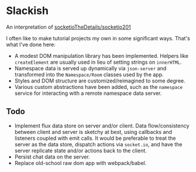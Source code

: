 # Slackish

An interpretation of [socketioTheDetails/socketio201](https://github.com/robertbunch/socketioTheDetails/tree/master/socketio201)

I often like to make tutorial projects my own in some significant ways. That's what I've done here:
- A modest DOM manipulation library has been implemented. Helpers like `createElement` are usually used in lieu of setting strings on `innerHTML`.
- Namespace data is served up dynamically via `json-server` and transformed into the `Namespace/Room` classes used by the app.
- Styles and DOM structure are customized/reimagined to some degree.
- Various custom abstractions have been added, such as the `namespace` service for interacting with a remote namespace data server.

## Todo

- Implement flux data store on server and/or client. Data flow/consistency between client and server is sketchy at best, using callbacks and listeners coupled with emit calls. It would be preferable to treat the server as the data store, dispatch actions via `socket.io`, and have the server replicate state and/or actions back to the client.
- Persist chat data on the server.
- Replace old-school raw dom app with webpack/babel.
